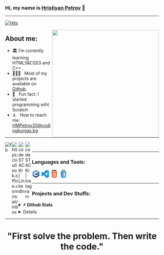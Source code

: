 ### Hi, my name is [Hristiyan Petrov](https://github.com/HMPetrov20/) :wave:
<hr>

[![Hits](https://hits.seeyoufarm.com/api/count/incr/badge.svg?url=https%3A%2F%2Fgithub.com%2Fgjbae1212%2Fhit-counter&count_bg=%23004E93&title_bg=%23040028&icon=minetest.svg&icon_color=%23FFFFFF&title=Hits&edge_flat=false)](https://hits.seeyoufarm.com)

<img align="right" height="350" width="350" alt="" src="https://media0.giphy.com/media/bTrTnPMPq8UORCrBWG/200w.webp?cid=ecf05e47bhxq43urrsmybv54urbra6mfu1p9ixx5e7yd9wlc&rid=200w.webp&ct=g" />

## About me:

- 🏛️ I’m currently learning HTML5&CSS3 and C++ .
- 👨🏻‍💻 &nbsp; Most of my projects are available on [Github](https://github.com/HMPetrov20?tab=repositories).
- 👾 &nbsp; Fun fact: I started programming wiht Scratch
- ⚓ &nbsp; How to reach me: HMPetrov20@codingburgas.bg

<hr>

<a href ="http://www.google.com" ><img align="left" alt="fb" width="22px" src="https://cdn.jsdelivr.net/npm/simple-icons@v3/icons/youtube.svg" /><a/>
<img align="left" alt="https://outlook.office.com/mail/inbox" width="22px" src="https://cdn.jsdelivr.net/npm/simple-icons@v3/icons/twitter.svg" />
<img align="left" alt="codeSTACKr | LinkedIn" width="22px" src="https://cdn.jsdelivr.net/npm/simple-icons@v3/icons/linkedin.svg" />
<img align="left" alt="codeSTACKr | Instagram" width="22px" src="https://cdn.jsdelivr.net/npm/simple-icons@v3/icons/instagram.svg" />
<br>
<hr>
  
### Languages and Tools:

<code><img alt="CPP" width="26px" src="https://raw.githubusercontent.com/github/explore/80688e429a7d4ef2fca1e82350fe8e3517d3494d/topics/cpp/cpp.png" ></code>
<code><img alt="Visual Studio Code" width="26px" src="https://raw.githubusercontent.com/github/explore/80688e429a7d4ef2fca1e82350fe8e3517d3494d/topics/visual-studio-code/visual-studio-code.png"></code>
<code><img alt="HTML5" width="26px" src="https://raw.githubusercontent.com/github/explore/80688e429a7d4ef2fca1e82350fe8e3517d3494d/topics/html/html.png" ></code>
<code><img alt="CSS3" width="26px" src="https://raw.githubusercontent.com/github/explore/80688e429a7d4ef2fca1e82350fe8e3517d3494d/topics/css/css.png" ></code>


<hr>

  ### Projects and Dev Stuffs:

<details>	
  <summary><b>⚡ Github Stats</b></summary>

![Grade](https://github-readme-stats.vercel.app/api?username=HMPetrov20&show_icons=true&theme=radical&count_private=true)
![Languages](https://github-readme-stats.vercel.app/api/top-langs/?username=HMPetrov20&show_icons=true&hide_border=true&layout=compact&count_private=true&count_fork=true)
</details>

  <details>
  <summary><b>📚 Badges</b></summary>

<code><a href ="https://www.credly.com/users/hristiyan-petrov/badges"><img align="left" alt="Word Office 2016" width="200px" src="https://images.credly.com/size/220x220/images/fd092703-61db-4e9f-9c7c-2211d44ca87d/MOS_Word.png" ></a></code>
  
  <code><a href ="https://www.credly.com/users/hristiyan-petrov/badges"><img align="left" alt="MTA" width="200px" src="https://images.credly.com/size/220x220/images/241488f4-9110-41aa-804e-51a8f8ba430d/MTA-Introduction_to_Programming_Using_HTML_and_CSS-600x600.png" ></a></code>
</details>
  
 <hr>
  <div align="center">
    
  # "First solve the problem. Then write the code."
  </div>
